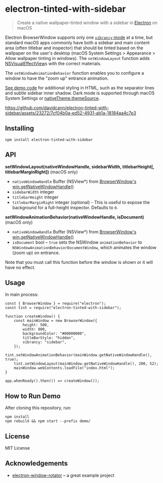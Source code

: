 # electron-tinted-with-sidebar

> Create a native wallpaper-tinted window with a sidebar in [Electron](https://electronjs.org/) on macOS

Electron BrowserWindow supports only one [`vibrancy` mode](https://www.electronjs.org/docs/latest/api/browser-window#winsetvibrancytype-macos) at a time, but standard macOS apps commonly have both a sidebar and main content area (often titlebar and inspector) that should be tinted based on the wallpaper on the user's desktop (macOS System Settings > Appearance > Allow wallpaper tinting in windows). The `setWindowLayout` function adds [NSVisualEffectView](https://developer.apple.com/documentation/appkit/nsvisualeffectview?language=objc)s with the correct materials.

The `setWindowAnimationBehavior` function enables you to configure a window to have the "zoom up" entrance animation.

[See demo code](demo) for additional styling in HTML, such as the separator lines and subtle sidebar inner shadow. Dark mode is supported through macOS System Settings or [nativeTheme.themeSource](https://www.electronjs.org/docs/latest/api/native-theme#nativethemethemesource).

https://github.com/davidcann/electron-tinted-with-sidebar/assets/23272/7cf04b0a-ed52-4931-ab1a-18184aa4c7e3

## Installing

    npm install electron-tinted-with-sidebar

## API

**setWindowLayout(nativeWindowHandle, sidebarWidth, titlebarHeight[, titlebarMarginRight])** (macOS only)

- `nativeWindowHandle` Buffer (NSView\*) from [BrowserWindow's win.getNativeWindowHandle()](https://www.electronjs.org/docs/latest/api/browser-window#wingetnativewindowhandle)
- `sidebarWidth` integer
- `titlebarHeight` integer
- `titlebarMarginRight` integer (optional) - This is useful to expose the background for a full-height inspector. Defaults to `0`.

**setWindowAnimationBehavior(nativeWindowHandle, isDocument)** (macOS only)

- `nativeWindowHandle` Buffer (NSView\*) from [BrowserWindow's win.getNativeWindowHandle()](https://www.electronjs.org/docs/latest/api/browser-window#wingetnativewindowhandle)
- `isDocument` bool – `true` sets the NSWindow `animationBehavior` to `NSWindowAnimationBehaviorDocumentWindow`, which animates the window (zoom up) on entrance.

Note that you must call this function before the window is shown or it will have no effect.

## Usage

In main process:

    const { BrowserWindow } = require("electron");
    const tint = require("electron-tinted-with-sidebar");

    function createWindow() {
    	const mainWindow = new BrowserWindow({
    		height: 500,
    		width: 800,
    		backgroundColor: "#00000000",
    		titleBarStyle: "hidden",
    		vibrancy: "sidebar",
    	});
    	tint.setWindowAnimationBehavior(mainWindow.getNativeWindowHandle(), true);
    	tint.setWindowLayout(mainWindow.getNativeWindowHandle(), 200, 52);
    	mainWindow.webContents.loadFile("index.html");
    }

    app.whenReady().then(() => createWindow());

## How to Run Demo

After cloning this repository, run:

    npm install
    npm rebuild && npm start --prefix demo/

## License

MIT License

## Acknowledgements

- [electron-window-rotator](https://github.com/antonfisher/electron-window-rotator) – a great example project

